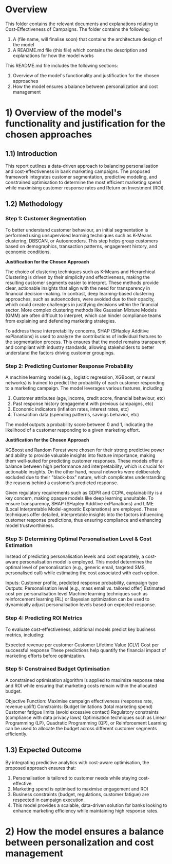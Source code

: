 # Overview
This folder contains the relevant documents and explanations relating to Cost-Effectiveness of Campaigns. The folder contains the following:

1. A (file name, will finalise soon) that contains the architecture design of the model
2. A README.md file (this file) which contains the description and explanations for how the model works

This README.md file includes the following sections:

1. Overview of the model's functionality and justification for the chosen approaches
2. How the model ensures a balance between personalization and cost management

# 1)	Overview of the model's functionality and justification for the chosen approaches
## 1.1) Introduction
This report outlines a data-driven approach to balancing personalisation and cost-effectiveness in bank marketing campaigns. The proposed framework integrates customer segmentation, predictive modeling, and constrained optimisation to determine the most efficient marketing spend while maximising customer response rates and Return on Investment (ROI).

## 1.2) Methodology
### Step 1: Customer Segmentation

To better understand customer behaviour, an initial segmentation is performed using unsupervised learning techniques such as K-Means clustering, DBSCAN, or Autoencoders. This step helps group customers based on demographics, transaction patterns, engagement history, and economic conditions.

**Justification for the Chosen Approach**

The choice of clustering techniques such as K-Means and Hierarchical Clustering is driven by their simplicity and effectiveness, making the resulting customer segments easier to interpret. These methods provide clear, actionable insights that align with the need for transparency in financial decision-making. In contrast, deep learning-based clustering approaches, such as autoencoders, were avoided due to their opacity, which could create challenges in justifying decisions within the financial sector. More complex clustering methods like Gaussian Mixture Models (GMM) are often difficult to interpret, which can hinder compliance teams from explaining and defending marketing strategies.

To address these interpretability concerns, SHAP (SHapley Additive exPlanations) is used to analyze the contributions of individual features to the segmentation process. This ensures that the model remains transparent and compliant with industry standards, allowing stakeholders to better understand the factors driving customer groupings.


### Step 2: Predicting Customer Response Probability
A machine learning model (e.g., logistic regression, XGBoost, or neural networks) is trained to predict the probability of each customer responding to a marketing campaign. The model leverages various features, including:

1. Customer attributes (age, income, credit score, financial behaviour, etc)
2. Past response history (engagement with previous campaigns, etc)
3. Economic indicators (inflation rates, interest rates, etc)
4. Transaction data (spending patterns, savings behavior, etc)

The model outputs a probability score between 0 and 1, indicating the likelihood of a customer responding to a given marketing effort.

**Justification for the Chosen Approach**

XGBoost and Random Forest were chosen for their strong predictive power and ability to provide valuable insights into feature importance, making them well-suited for predicting customer responses. These models offer a balance between high performance and interpretability, which is crucial for actionable insights. On the other hand, neural networks were deliberately excluded due to their "black-box" nature, which complicates understanding the reasons behind a customer’s predicted response.

Given regulatory requirements such as GDPR and CCPA, explainability is a key concern, making opaque models like deep learning unsuitable. To ensure transparency, SHAP (SHapley Additive exPlanations) and LIME (Local Interpretable Model-agnostic Explanations) are employed. These techniques offer detailed, interpretable insights into the factors influencing customer response predictions, thus ensuring compliance and enhancing model trustworthiness.


### Step 3: Determining Optimal Personalisation Level & Cost Estimation
Instead of predicting personalisation levels and cost separately, a cost-aware personalisation model is employed. This model determines the optimal level of personalisation (e.g., generic email, targeted SMS, personalised call) while estimating the cost associated with each option.

Inputs: Customer profile, predicted response probability, campaign type
Outputs:
Personalisation level (e.g., mass email vs. tailored offer)
Estimated cost per personalisation level
Machine learning techniques such as reinforcement learning (RL) or Bayesian optimization can be used to dynamically adjust personalisation levels based on expected response.

### Step 4: Predicting ROI Metrics
To evaluate cost-effectiveness, additional models predict key business metrics, including:

Expected revenue per customer
Customer Lifetime Value (CLV)
Cost per successful response
These predictions help quantify the financial impact of marketing efforts before optimization.

### Step 5: Constrained Budget Optimisation
A constrained optimisation algorithm is applied to maximize response rates and ROI while ensuring that marketing costs remain within the allocated budget.

Objective Function: Maximise campaign effectiveness (response rate, revenue uplift)
Constraints:
Budget limitations (total marketing spend)
Customer fatigue limits (avoid excessive contact)
Regulatory constraints (compliance with data privacy laws)
Optimisation techniques such as Linear Programming (LP), Quadratic Programming (QP), or Reinforcement Learning can be used to allocate the budget across different customer segments efficiently.

## 1.3) Expected Outcome
By integrating predictive analytics with cost-aware optimisation, the proposed approach ensures that:

1. Personalisation is tailored to customer needs while staying cost-effective
2. Marketing spend is optimised to maximise engagement and ROI
3. Business constraints (budget, regulations, customer fatigue) are respected in campaign execution.
4. This model provides a scalable, data-driven solution for banks looking to enhance marketing efficiency while maintaining high response rates.

# 2)	How the model ensures a balance between personalization and cost management

